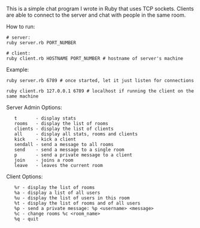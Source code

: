 This is a simple chat program I wrote in Ruby that uses TCP sockets. Clients are able to connect to the server and chat with people in the same room.

How to run:

    # server:
    ruby server.rb PORT_NUMBER

    # client:
    ruby client.rb HOSTNAME PORT_NUMBER # hostname of server's machine

Example:

    ruby server.rb 6789 # once started, let it just listen for connections

    ruby client.rb 127.0.0.1 6789 # localhost if running the client on the same machine

Server Admin Options:

       t       - display stats
       rooms   - display the list of rooms
       clients - display the list of clients
       all     - display all stats, rooms and clients
       kick    - kick a client
       sendall - send a message to all rooms
       send    - send a message to a single room
       p       - send a private message to a client
       join    - joins a room
       leave   - leaves the current room

Client Options:

       %r - display the list of rooms
       %a - display a list of all users
       %u - display the list of users in this room
       %t - display the list of rooms and of all users
       %p - send a private message: %p <username> <message>
       %c - change rooms %c <room_name>
       %q - quit
